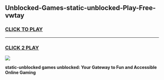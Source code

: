 
## Unblocked-Games-static-unblocked-Play-Free-vwtay
<h3>
<a href="https://premium76.site?title=static-unblocked&ref=20M">CLICK TO PLAY</a></h3>
<hr>

<h3>
<a href="https://premium76.site?title=static-unblocked&ref=20M">CLICK 2 PLAY</a>
  
</h3>

<a href="https://premium76.site?title=static-unblocked&ref=19M"><img src="https://clearcache.store/games.png"></a>


**static-unblocked games unblocked: Your Gateway to Fun and Accessible Online Gaming**
